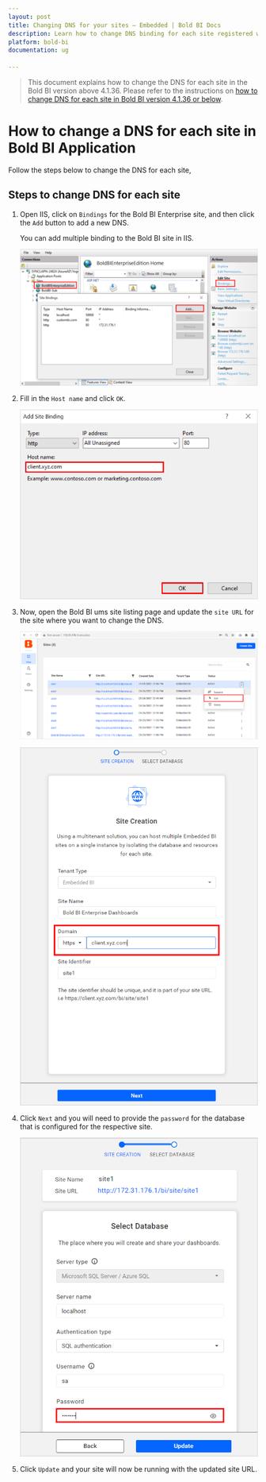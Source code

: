 ```yaml
---
layout: post
title: Changing DNS for your sites – Embedded | Bold BI Docs
description: Learn how to change DNS binding for each site registered with Bold BI application that are used for embedded scenarios.
platform: bold-bi
documentation: ug

---
```


> This document explains how to change the DNS for each site in the Bold BI version above 4.1.36. Please refer to the instructions on [how to change DNS for each site in Bold BI version 4.1.36 or below](/faq/how-to-change-dns-for-each-tenant-site-v4.1.36-or-below/).

# How to change a DNS for each site in Bold BI Application

Follow the steps below to change the DNS for each site,

## Steps to change DNS for each site

1. Open IIS, click on `Bindings` for the Bold BI Enterprise site, and then click the `Add` button to add a new DNS.

   You can add multiple binding to the Bold BI site in IIS.

   ![New Binding](/static/assets/faq/images/new-binding.png#width=50%)

2. Fill in the `Host name` and click `OK`.

    ![Save Binding](/static/assets/faq/images/save-binding.png#width=40%)

3. Now, open the Bold BI ums site listing page and update the `site URL` for the site where you want to change the DNS.

    ![UMS site listing](/static/assets/faq/images/ums-site-listing.png#width=65%)

    ![Update Site URL](/static/assets/faq/images/update-site-url-in-ums.png#width=35%)

4. Click `Next` and you will need to provide the `password` for the database that is configured for the respective site.

    ![Update Site Details](/static/assets/faq/images/update-site-details.png#width=30%)

5. Click `Update` and your site will now be running with the updated site URL.